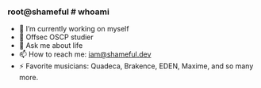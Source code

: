### root@shameful # whoami

- 🔭 I’m currently working on myself
- 🌱 Offsec OSCP studier
- 💬 Ask me about life
- 📫 How to reach me: iam@shameful.dev
- ⚡ Favorite musicians: Quadeca, Brakence, EDEN, Maxime, and so many more. 

